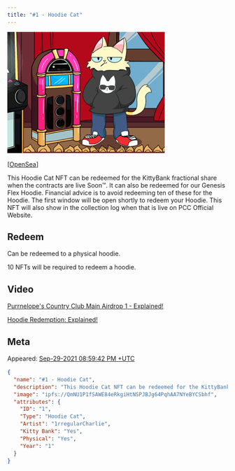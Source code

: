 ```yaml
---
title: "#1 - Hoodie Cat"
---
```


[![#1 - Hoodie Cat](../assets/kittyvalut-purrks/QmNU1P1fSAWE84eRkgiHtNSPJBJg64PqhAA7NYeBYCSbhf_resize.gif)](https://ipfs.io/ipfs/QmNU1P1fSAWE84eRkgiHtNSPJBJg64PqhAA7NYeBYCSbhf)

[[OpenSea](https://opensea.io/assets/0xda7d42b6167f1497346d7b2336a6d7a603026db1/0)]

This Hoodie Cat NFT can be redeemed for the KittyBank fractional share when the contracts are live Soon™. It can also be redeemed for our Genesis Flex Hoodie. Financial advice is to avoid redeeming ten of these for the Hoodie. The first window will be open shortly to redeem your Hoodie. This NFT will also show in the collection log when that is live on PCC Official Website.

## Redeem

Can be redeemed to a physical hoodie.

10 NFTs will be required to redeem a hoodie.

## Video

[Purrnelope's Country Club Main Airdrop 1 - Explained!](/posts/explained/201109-airdrop-1)

[Hoodie Redemption: Explained!](/posts/explained/202111-hoodie-redemption)

## Meta

Appeared: [Sep-29-2021 08:59:42 PM +UTC](https://etherscan.io/tx/0x46bc5d8257426db66c8153b833da159203d0951651c9a47fb1d3a3cfd41e74b7)

```json
{
  "name": "#1 - Hoodie Cat",
  "description": "This Hoodie Cat NFT can be redeemed for the KittyBank fractional share when the contracts are live Soon™. It can also be redeemed for our Genesis Flex Hoodie. Financial advice is to avoid redeeming ten of these for the Hoodie, but we know we can’t stop all of you. The first window will be open shortly to redeem your Hoodie. This NFT will also show in the collection log when that is live on our website™",
  "image": "ipfs://QmNU1P1fSAWE84eRkgiHtNSPJBJg64PqhAA7NYeBYCSbhf",
  "attributes": {
    "ID": "1",
    "Type": "Hoodie Cat",
    "Artist": "1rregularCharlie",
    "Kitty Bank": "Yes",
    "Physical": "Yes",
    "Year": "1"
  }
}
```
